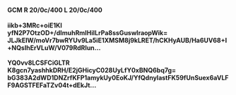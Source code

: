 #### GCM R 20/0c/400 L 20/0c/400
**iikb+3MRc+oiE1Kl**<br/>**yfN2P7OtzOD+/dImuhRmIHiILrPa8ssGuswlraopWik=**<br/>**JLJkEIW/moVr7bwRYUv9La5iE1XMSM8j9kLRET/hCKHyAUB/Ha6UV68+I+NQslhErVLuW/V079RdRIun...**<br/><br/>
**YQ0vv8LCSFCiGLTR**<br/>**K8gcn7yashhkDRH/E2jGHicyC028UyLfY0xBNQ6bq7g=**<br/>**bG383A2dWD1DNZrfKFP1amykUy0EoKJ/YfQdnylastFK59fUnSuex6aVLFF9AGSTFEFaTZv04t+dEkJt...**